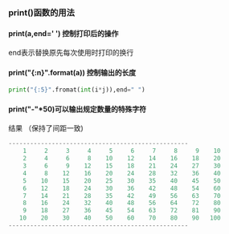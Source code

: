 ### print()函数的用法
#### print(a,end=' ') 控制打印后的操作
end表示替换原先每次使用时打印的换行 
#### print("{:n}".format(a)) 控制输出的长度
``` python
print("{:5}".fromat(int(i*j)),end=" ")
```

#### print("-"*50)可以输出规定数量的特殊字符

结果 
（保持了间距一致)
```python
--------------------------------------------------
    1     2     3     4     5     6     7     8     9    10 
    2     4     6     8    10    12    14    16    18    20 
    3     6     9    12    15    18    21    24    27    30 
    4     8    12    16    20    24    28    32    36    40 
    5    10    15    20    25    30    35    40    45    50 
    6    12    18    24    30    36    42    48    54    60 
    7    14    21    28    35    42    49    56    63    70 
    8    16    24    32    40    48    56    64    72    80 
    9    18    27    36    45    54    63    72    81    90 
   10    20    30    40    50    60    70    80    90   100 
--------------------------------------------------

```

